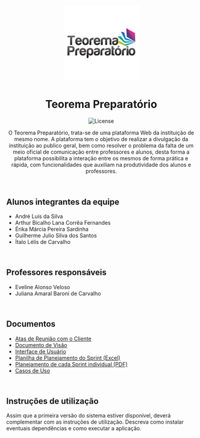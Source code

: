 <h1 align="center">
    <img alt="TP" src="Assets/images/logoTeorema.png" width="200px" /> 
</h1>

<h1 align="center"> Teorema Preparatório </h1>

<p align="center">
  <img alt="License" src="https://img.shields.io/badge/license-CC--BY--4.0-blue">	
</p>

<p align="center">
  O Teorema Preparatório, trata-se de uma plataforma Web da instituição de mesmo nome. A plataforma tem o objetivo de realizar a divulgação da instituição ao publico geral, bem como resolver o problema da falta de um meio oficial de comunicação entre professores e alunos, desta forma a plataforma possibilita a interação entre os mesmos de forma prática e rápida, com funcionalidades que auxiliam na produtividade dos alunos e professores.
</p>

<br>

<h2>Alunos integrantes da equipe</h2>

<p>
  <ul>
    <li>André Luis da Silva</li>
    <li>Arthur Bicalho Lana Corrêa Fernandes</li>
    <li>Érika Márcia Pereira Sardinha</li>
    <li>Guilherme Julio Silva dos Santos</li>
    <li>Ítalo Lélis de Carvalho </li>
  </ul>
</p>

<br>

<h2>Professores responsáveis</h2>

<p>
  <ul>
    <li>Eveline Alonso Veloso</li>
    <li>Juliana Amaral Baroni de Carvalho</li>
  </ul>
</p>

<br>

## Documentos

- [Atas de Reunião com o Cliente](/Artefatos/Atas)
- [Documento de Visão](/Documentacao/Documento-de-Visao.pdf)
- [Interface de Usuário](/Documentacao/Interface-de-Usuario.pdf)
- [Planilha de Planejamento do Sprint (Excel)](/Artefatos/Sprints-TIS-III-noite.xlsx)
- [Planejamento de cada Sprint individual (PDF)](/Artefatos/Sprints)
- [Casos de Uso](/Artefatos/Casos-de-Uso.pdf)

<br>

<h2> Instruções de utilização </h2>

<p>
  Assim que a primeira versão do sistema estiver disponível, deverá complementar com as instruções de utilização. Descreva como instalar eventuais dependências e como executar a aplicação.
<p>

